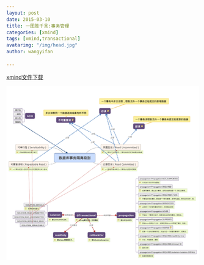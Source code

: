 ```yaml
---
layout: post
date: 2015-03-10
title: 一图胜千言:事务管理
categories: [xmind]
tags: [xmind,transactional]
avatarimg: "/img/head.jpg"
author: wangyifan

---
```


[xmind文件下载](/mind/transaction.xmind)


<!-- more -->

![](/assets/mind/transaction.png)
